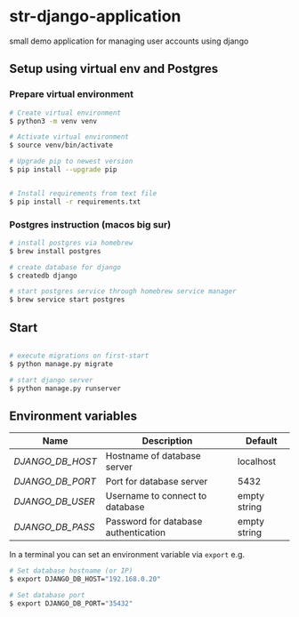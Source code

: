 # str-django-application

small demo application for managing user accounts using django

## Setup using virtual env and Postgres


### Prepare virtual environment

```bash
# Create virtual environment
$ python3 -m venv venv

# Activate virtual environment
$ source venv/bin/activate

# Upgrade pip to newest version
$ pip install --upgrade pip


# Install requirements from text file
$ pip install -r requirements.txt

```

### Postgres instruction (macos big sur)

```bash
# install postgres via homebrew
$ brew install postgres

# create database for django
$ createdb django

# start postgres service through homebrew service manager
$ brew service start postgres
```

## Start

```bash

# execute migrations on first-start
$ python manage.py migrate

# start django server
$ python manage.py runserver

```

## Environment variables

| Name | Description | Default |
| ---- | ----------- | ------- |
| *DJANGO_DB_HOST* | Hostname of database server | localhost |
| *DJANGO_DB_PORT* | Port for database server | 5432 |
| *DJANGO_DB_USER* | Username to connect to database | empty string |
| *DJANGO_DB_PASS* | Password for database authentication | empty string |

In a terminal you can set an environment variable via `export` e.g.

```bash
# Set database hostname (or IP)
$ export DJANGO_DB_HOST="192.168.0.20"

# Set database port
$ export DJANGO_DB_PORT="35432"
```

